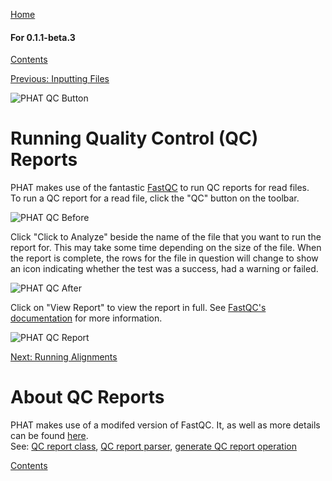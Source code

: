 [Home](https://chgibb.github.io/PHATDocs/)

#### For 0.1.1-beta.3
[Contents](https://chgibb.github.io/PHATDocs/docs/releases/0.1.1-beta.3/home)

[Previous: Inputting Files](https://chgibb.github.io/PHATDocs/docs/releases/0.1.1-beta.3/inputtingFiles)

![PHAT QC Button](https://chgibb.github.io//PHATDocs/docs/releases/0.1.1-beta.3/QCButton.png)

# Running Quality Control (QC) Reports
PHAT makes use of the fantastic [FastQC](https://www.bioinformatics.babraham.ac.uk/projects/fastqc/) to run QC reports for read files.  
To run a QC report for a read file, click the "QC" button on the toolbar.

![PHAT QC Before](https://chgibb.github.io//PHATDocs/docs/releases/0.1.1-beta.3/preQC.png)

Click "Click to Analyze" beside the name of the file that you want to run the report for. This may take some time depending on the size of the file. When the report is complete, the rows for the file in question will change to show an icon indicating whether the test was a success, had a warning or failed.

![PHAT QC After](https://chgibb.github.io//PHATDocs/docs/releases/0.1.1-beta.3/postQC.png)

Click on "View Report" to view the report in full. See [FastQC's documentation](https://www.bioinformatics.babraham.ac.uk/projects/fastqc/Help/) for more information.

![PHAT QC Report](https://chgibb.github.io//PHATDocs/docs/releases/0.1.1-beta.3/QCReport.png)

[Next: Running Alignments](https://chgibb.github.io/PHATDocs/docs/releases/0.1.1-beta.3/runningAlignments)

# About QC Reports
PHAT makes use of a modifed version of FastQC. It, as well as more details can be found [here](https://github.com/chgibb/FastQC0.11.5).  
See: [QC report class](https://github.com/chgibb/PHAT/blob/0.1.1-beta.3/src/req/QCData.ts), [QC report parser](https://github.com/chgibb/PHAT/blob/0.1.1-beta.3/QCReportSummary.ts), [generate QC report operation](https://github.com/chgibb/PHAT/blob/0.1.1-beta.3/src/req/operations/GenerateQCReport.ts)


[Contents](https://chgibb.github.io/PHATDocs/docs/releases/0.1.1-beta.3/home)
